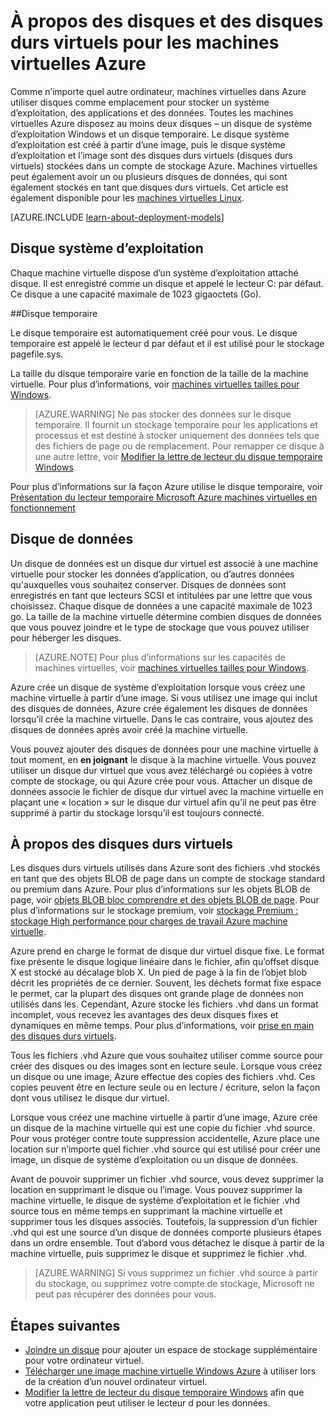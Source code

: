 <properties
    pageTitle="À propos des disques et des disques durs virtuels pour Windows machines virtuelles | Microsoft Azure"
    description="Découvrez les concepts de base des disques et des disques durs virtuels pour Windows virtuelle machines dans Azure."
    services="virtual-machines-windows"
    documentationCenter=""
    authors="cynthn"
    manager="timlt"
    editor="tysonn"
    tags="azure-resource-manager,azure-service-management"/>

<tags
    ms.service="virtual-machines-windows"
    ms.workload="infrastructure-services"
    ms.tgt_pltfrm="vm-windows"
    ms.devlang="na"
    ms.topic="article"
    ms.date="09/27/2016"
    ms.author="cynthn"/>

# <a name="about-disks-and-vhds-for-azure-virtual-machines"></a>À propos des disques et des disques durs virtuels pour les machines virtuelles Azure

Comme n’importe quel autre ordinateur, machines virtuelles dans Azure utiliser disques comme emplacement pour stocker un système d’exploitation, des applications et des données. Toutes les machines virtuelles Azure disposez au moins deux disques – un disque de système d’exploitation Windows et un disque temporaire. Le disque système d’exploitation est créé à partir d’une image, puis le disque système d’exploitation et l’image sont des disques durs virtuels (disques durs virtuels) stockées dans un compte de stockage Azure. Machines virtuelles peut également avoir un ou plusieurs disques de données, qui sont également stockés en tant que disques durs virtuels. Cet article est également disponible pour les [machines virtuelles Linux](virtual-machines-linux-about-disks-vhds.md).

[AZURE.INCLUDE [learn-about-deployment-models](../../includes/learn-about-deployment-models-both-include.md)]



## <a name="operating-system-disk"></a>Disque système d’exploitation

Chaque machine virtuelle dispose d’un système d’exploitation attaché disque. Il est enregistré comme un disque et appelé le lecteur C: par défaut. Ce disque a une capacité maximale de 1023 gigaoctets (Go). 

##<a name="temporary-disk"></a>Disque temporaire

Le disque temporaire est automatiquement créé pour vous. Le disque temporaire est appelé le lecteur d par défaut et il est utilisé pour le stockage pagefile.sys. 

La taille du disque temporaire varie en fonction de la taille de la machine virtuelle. Pour plus d’informations, voir [machines virtuelles tailles pour Windows](virtual-machines-windows-sizes.md).

>[AZURE.WARNING] Ne pas stocker des données sur le disque temporaire. Il fournit un stockage temporaire pour les applications et processus et est destiné à stocker uniquement des données tels que des fichiers de page ou de remplacement. Pour remapper ce disque à une autre lettre, voir [Modifier la lettre de lecteur du disque temporaire Windows](virtual-machines-windows-classic-change-drive-letter.md).

Pour plus d’informations sur la façon Azure utilise le disque temporaire, voir [Présentation du lecteur temporaire Microsoft Azure machines virtuelles en fonctionnement](https://blogs.msdn.microsoft.com/mast/2013/12/06/understanding-the-temporary-drive-on-windows-azure-virtual-machines/)

## <a name="data-disk"></a>Disque de données

Un disque de données est un disque dur virtuel est associé à une machine virtuelle pour stocker les données d’application, ou d’autres données qu'auxquelles vous souhaitez conserver. Disques de données sont enregistrés en tant que lecteurs SCSI et intitulées par une lettre que vous choisissez.  Chaque disque de données a une capacité maximale de 1023 go. La taille de la machine virtuelle détermine combien disques de données que vous pouvez joindre et le type de stockage que vous pouvez utiliser pour héberger les disques.

>[AZURE.NOTE] Pour plus d’informations sur les capacités de machines virtuelles, voir [machines virtuelles tailles pour Windows](virtual-machines-windows-sizes.md).

Azure crée un disque de système d’exploitation lorsque vous créez une machine virtuelle à partir d’une image. Si vous utilisez une image qui inclut des disques de données, Azure crée également les disques de données lorsqu’il crée la machine virtuelle. Dans le cas contraire, vous ajoutez des disques de données après avoir créé la machine virtuelle.

Vous pouvez ajouter des disques de données pour une machine virtuelle à tout moment, en **en joignant** le disque à la machine virtuelle. Vous pouvez utiliser un disque dur virtuel que vous avez téléchargé ou copiées à votre compte de stockage, ou qui Azure crée pour vous. Attacher un disque de données associe le fichier de disque dur virtuel avec la machine virtuelle en plaçant une « location » sur le disque dur virtuel afin qu’il ne peut pas être supprimé à partir du stockage lorsqu’il est toujours connecté.

## <a name="about-vhds"></a>À propos des disques durs virtuels

Les disques durs virtuels utilisés dans Azure sont des fichiers .vhd stockés en tant que des objets BLOB de page dans un compte de stockage standard ou premium dans Azure. Pour plus d’informations sur les objets BLOB de page, voir [objets BLOB bloc comprendre et des objets BLOB de page](https://msdn.microsoft.com/library/ee691964.aspx). Pour plus d’informations sur le stockage premium, voir [stockage Premium : stockage High performance pour charges de travail Azure machine virtuelle](../storage/storage-premium-storage.md).

Azure prend en charge le format de disque dur virtuel disque fixe. Le format fixe présente le disque logique linéaire dans le fichier, afin qu’offset disque X est stocké au décalage blob X. Un pied de page à la fin de l’objet blob décrit les propriétés de ce dernier. Souvent, les déchets format fixe espace le permet, car la plupart des disques ont grande plage de données non utilisés dans les. Cependant, Azure stocke les fichiers .vhd dans un format incomplet, vous recevez les avantages des deux disques fixes et dynamiques en même temps. Pour plus d’informations, voir [prise en main des disques durs virtuels](https://technet.microsoft.com/library/dd979539.aspx).

Tous les fichiers .vhd Azure que vous souhaitez utiliser comme source pour créer des disques ou des images sont en lecture seule. Lorsque vous créez un disque ou une image, Azure effectue des copies des fichiers .vhd. Ces copies peuvent être en lecture seule ou en lecture / écriture, selon la façon dont vous utilisez le disque dur virtuel.

Lorsque vous créez une machine virtuelle à partir d’une image, Azure crée un disque de la machine virtuelle qui est une copie du fichier .vhd source. Pour vous protéger contre toute suppression accidentelle, Azure place une location sur n’importe quel fichier .vhd source qui est utilisé pour créer une image, un disque de système d’exploitation ou un disque de données.

Avant de pouvoir supprimer un fichier .vhd source, vous devez supprimer la location en supprimant le disque ou l’image. Vous pouvez supprimer la machine virtuelle, le disque de système d’exploitation et le fichier .vhd source tous en même temps en supprimant la machine virtuelle et supprimer tous les disques associés. Toutefois, la suppression d’un fichier .vhd qui est une source d’un disque de données comporte plusieurs étapes dans un ordre ensemble. Tout d’abord vous détachez le disque à partir de la machine virtuelle, puis supprimez le disque et supprimez le fichier .vhd.

>[AZURE.WARNING] Si vous supprimez un fichier .vhd source à partir du stockage, ou supprimez votre compte de stockage, Microsoft ne peut pas récupérer des données pour vous.



## <a name="next-steps"></a>Étapes suivantes
-  [Joindre un disque](virtual-machines-windows-attach-disk-portal.md) pour ajouter un espace de stockage supplémentaire pour votre ordinateur virtuel.
-  [Télécharger une image machine virtuelle Windows Azure](virtual-machines-windows-upload-image.md) à utiliser lors de la création d’un nouvel ordinateur virtuel.
-  [Modifier la lettre de lecteur du disque temporaire Windows](virtual-machines-windows-classic-change-drive-letter.md) afin que votre application peut utiliser le lecteur d pour les données.
